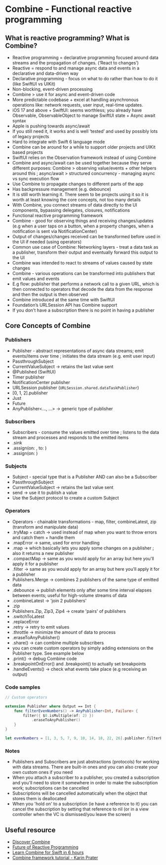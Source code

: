 # Combine - Functional reactive programming

## What is reactive programming? What is Combine?

- Reactive programming = declarative programming focused around data streams and the propagation of changes. (‘React to changes’)
- Reactive = respond to and manage async data and events in a declarative and data-driven way
- Declarative programming - focus on what to do rather than how to do it (like SwiftUI vs UIKit)
- Non-blocking, event-driven processing
- Combine > use it for async and event-driven code
- More predictable codebase + excel at handling asynchronous operations like: network requests, user input, real-time updates.
- iOS 17 and above + SwiftUI: seems worthless; you already have Observable, ObservableObject to manage SwiftUI state + Async await syntax
- Apple is pushing towards async/await 
- If you still need it, it works and is well ‘tested’ and used by possibly lots of legacy projects
- Hard to integrate with Swift 6 language mode 
- Combine can be around for  a while to support older projects and UIKit based projects 
- SwiftUI relies on the Observation framework instead of using Combine
- Combine and async/await can be used together because they serve different purposes: Combine > observing value/events + other helpers around this ; async/await > structured concurrency - managing async vs sync execution flow
- Use Combine to propagate changes to different parts of the app
- Has backpressure management (e.g. debounce)
- It is still worth learning it. There seem to be projects using it so it is worth at least knowing the core concepts, not too many details 
- With Combine, you connect streams of data directly to the UI components, bypassing delegates, closures, notifications
- Functional reactive programming framework 
- Combine - good for observing things and receiving changes/updates (e.g when a user taps on a button, when a property changes, when a notification is sent via NotificationCenter)
- Output of changes/changes received can be transformed before used in the UI if needed (using operators)
- Common use case of Combine: Networking layers - treat a data task as a publisher, transform their output and eventually forward this output to the UI 
- Combine was intended to react to streams of values caused by state changes
- Combine - various operations can be transformed into publishers that emit values and events
- E.g flow: publisher that performs a network call to a given URL, which is then connected to operators that decode the data from the response and then the output is then observed 
- Combine introduced at the same time with SwiftUI
- Foundation’s URLSession API has Combine support 
- If you don't have a subscription there is no point in having a publisher

## Core Concepts of Combine 

### Publishers

- Publisher - abstract representations of async data streams; emit events/items over time ; initiates the data stream (e.g. emit user input)
- PassthroughSubject
- CurrentValueSubject -> retains the last value sent
- @Published (SwiftUI)
- Timer publisher
- NotificationCenter publisher
- URLSession publisher (`URLSession.shared.dataTaskPublisher`)
- [0, 1, 2].publisher
- Just
- Future
- AnyPublisher<..., ...> -> generic type of publisher 

### Subscribers

- Subscribers - consume the values emitted over time ; listens to the data stream and processes and responds to the emitted items
- .sink
- .assign(on: , to: )
- .assign(on: )

### Subjects 

- Subject - special type that is a Publisher AND can also be a Subscriber
- PassthroughSubject
- CurrentValueSubject -> retains the last value sent
- send -> use it to publish a value
- Use the Subject protocol to create a custom Subject

### Operators

- Operators - chainable transformations - map, filter, combineLatest, zip (transform and manipulate data)
- .tryMap + catch -> used instead of map when you want to throw errors and catch them + handle them
- .mapError -> same, used for error handling
- .map -> which basically lets you apply some changes on a publisher ; also it returns a new publisher
- .compactMap -> same as you would apply for an array but here you'll apply it for a publisher
- .filter -> same as you would apply for an array but here you'll apply it for a publisher
- Publishers.Merge -> combines 2 publishers of the same type of emitted data
- .debounce -> publish elements only after some time interval elapses between events; useful for high-volume streams of data
- .combineLatest -> 'join 2 publishers'
- .zip 
- Publishers.Zip, Zip3, Zip4 -> create 'pairs' of publishers
- .switchToLatest
- .replaceError
- .retry -> retry to emit values
- .throttle -> minimize the amount of data to process
- .eraseToAnyPublisher()
- .share() -> can combine multiple subscribers
- you can create custom operators by simply adding extensions on the Publisher type. See example below
- .print() -> debug Combine code
- .breakpointOnError() and .breakpoint() to actually set breakpoints
- .handleEvents() -> check what events take place (e.g receiving an output)


### Code samples

```swift
// Custom operators

extension Publisher where Output == Int {
    func filterEvenNumbers() -> AnyPublisher<Int, Failure> {
        filter({ $0.isMultiple(of: 2) })
            .eraseToAnyPublisher()
    }
}

let evenNumbers = [1, 3, 5, 7, 9, 10, 14, 18, 22, 26].publisher.filterEvenNumbers()

```

### Notes

- Publishers and Subscribers are just abstractions (protocols) for working with data streams. There are built-in ones and you can also create your own custom ones if you need
- When you attach a subscriber to a publisher, you created a subscription and you'll need to store it somewhere in order to make the subscription work; subscriptions can be cancelled
- Subscriptions will be cancelled automatically when the object that stores them is deallocated
- When you 'hold on' to a subscription (ie have a reference to it) you can cancel the subscription by setting that reference to nil (or in a view controller when the VC is dismissed/you leave the screen)

## Useful resource

- [Discover Combine](https://www.swiftbysundell.com/discover/combine/?utm_source=chatgpt.com)
- [Future of Reactive Programming](https://medium.com/%40mumensh/the-future-of-reactive-programming-in-swift-cedb0d52ff05)
- [Learn Combine for Swift in 6 hours](https://www.swiftful-thinking.com/blog/learn-combine-for-swift-in-6-hours)
- [Combine framework tutorial - Karin Prater](https://www.youtube.com/playlist?list=PLWHegwAgjOkoIMgZ7QF_SHUtEB_rWXtH0)



